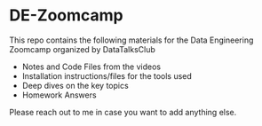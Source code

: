 # DE-Zoomcamp

This repo contains the following materials for the Data Engineering Zoomcamp organized by DataTalksClub
- Notes and Code Files from the videos
- Installation instructions/files for the tools used
- Deep dives on the key topics
- Homework Answers

Please reach out to me in case you want to add anything else.
